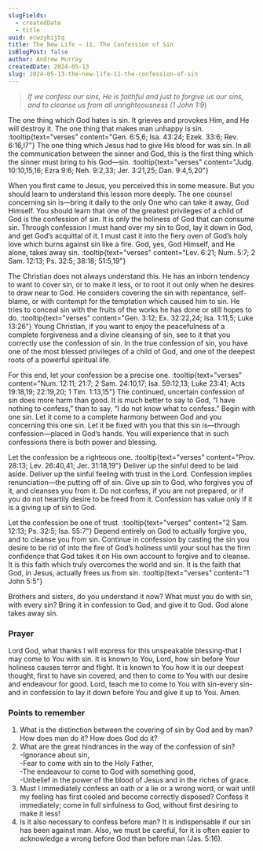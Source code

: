 ```yaml
---
slugFields:
  - createdDate
  - title
uuid: ecwzybijtq
title: The New Life – 11. The Confession of Sin
isBlogPost: false
author: Andrew Murray
createdDate: 2024-05-13
slug: 2024-05-13-the-new-life-11-the-confession-of-sin
---
```

> *If we confess our sins, He is faithful and just to forgive us our sins, and to cleanse us from all unrighteousness (1 John 1:9*)

The one thing which God hates is sin. It grieves and provokes Him, and He will destroy it. The one thing that makes man unhappy is sin. :tooltip{text="verses" content="Gen. 6:5,6; Isa. 43:24; Ezek. 33:6; Rev. 6:16,l7"} The one thing which Jesus had to give His blood for was sin. In all the communication between the sinner and God, this is the first thing which the sinner must bring to his God—sin. :tooltip{text="verses" content="Judg. 10:10,15,16; Ezra 9:6; Neh. 9:2,33; Jer. 3:21,25; Dan. 9:4,5,20"}

When you first came to Jesus, you perceived this in some measure. But you should learn to understand this lesson more deeply. The one counsel concerning sin is—bring it daily to the only One who can take it away, God Himself. You should learn that one of the greatest privileges of a child of God is the confession of sin. It is only the holiness of God that can consume sin. Through confession I must hand over my sin to God, lay it down in God, and get God’s acquittal of it. I must cast it into the fiery oven of God’s holy love which burns against sin like a fire. God, yes, God Himself, and He alone, takes away sin. :tooltip{text="verses" content="Lev. 6:21; Num. 5:7; 2 Sam. 12:13; Ps. 32:5; 38:18; 51:5,19"}

The Christian does not always understand this. He has an inborn tendency to want to cover sin, or to make it less, or to root it out only when he desires to draw near to God. He considers covering the sin with repentance, self-blame, or with contempt for the temptation which caused him to sin. He tries to conceal sin with the fruits of the works he has done or still hopes to do. :tooltip{text="verses" content="Gen. 3:12; Ex. 32:22,24; Isa. 1:11,5; Luke 13:26"} Young Christian, if you want to enjoy the peacefulness of a complete forgiveness and a divine cleansing of sin, see to it that you correctly use the confession of sin. In the true confession of sin, you have one of the most blessed privileges of a child of God, and one of the deepest roots of a powerful spiritual life.

For this end, let your confession be a precise one. :tooltip{text="verses" content="Num. 12:11; 21:7; 2 Sam. 24:10,17; Isa. 59:12,13; Luke 23:41; Acts 19:18,19; 22:19,20; 1 Tim. 1:13,15"} The continued, uncertain confession of sin does more harm than good. It is much better to say to God, “I have nothing to confess,” than to say, “I do not know what to confess.” Begin with one sin. Let it come to a complete harmony between God and you concerning this one sin. Let it be fixed with you that this sin is—through confession—placed in God’s hands. You will experience that in such confessions there is both power and blessing.

Let the confession be a righteous one. :tooltip{text="verses" content="Prov. 28:13; Lev. 26:40,41; Jer. 31:18,19"} Deliver up the sinful deed to be laid aside. Deliver up the sinful feeling with trust in the Lord. Confession implies renunciation—the putting off of sin. Give up sin to God, who forgives you of it, and cleanses you from it. Do not confess, if you are not prepared, or if you do not heartily desire to be freed from it. Confession has value only if it is a giving up of sin to God.

Let the confession be one of trust. :tooltip{text="verses" content="2 Sam. 12:13; Ps. 32:5; Isa. 55:7"} Depend entirely on God to actually forgive you, and to cleanse you from sin. Continue in confession by casting the sin you desire to be rid of into the fire of God’s holiness until your soul has the firm confidence that God takes it on His own account to forgive and to cleanse. It is this faith which truly overcomes the world and sin. It is the faith that God, in Jesus, actually frees us from sin. :tooltip{text="verses" content="1 John 5:5"}

Brothers and sisters, do you understand it now? What must you do with sin, with every sin? Bring it in confession to God, and give it to God. God alone takes away sin.

### Prayer

Lord God, what thanks I will express for this unspeakable blessing-that I may come to You with sin. It is known to You, Lord, how sin before Your holiness causes terror and flight. It is known to You how it is our deepest thought, first to have sin covered, and then to come to You with our desire and endeavour for good. Lord, teach me to come to You with sin-every sin-and in confession to lay it down before You and give it up to You. Amen.



### Points to remember

1. What is the distinction between the covering of sin by God and by man? How does man do it? How does God do it?
2. What are the great hindrances in the way of the confession of sin?\
   -Ignorance about sin,\
   -Fear to come with sin to the Holy Father,\
   -The endeavour to come to God with something good,\
   -Unbelief in the power of the blood of Jesus and in the riches of grace.
3. Must I immediately confess an oath or a lie or a wrong word, or wait until my feeling has first cooled and become correctly disposed? Confess it immediately; come in full sinfulness to God, without first desiring to make it less!
4. Is it also necessary to confess before man? It is indispensable if our sin has been against man. Also, we must be careful, for it is often easier to acknowledge a wrong before God than before man (Jas. 5:16).
